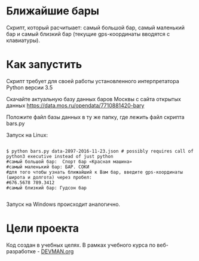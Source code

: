 # Ближайшие бары

Скрипт, который расчитыает: самый большой бар, самый маленький бар и самый близкий бар (текущие gps-координаты вводятся с клавиатуры).

# Как запустить

Скрипт требует для своей работы установленного интерпретатора Python версии 3.5

Скачайте актуальную базу данных баров Москвы с сайта открытых данных https://data.mos.ru/opendata/7710881420-bary

Положите файл базы данных в ту же папку, где лежить файл скрипта bars.py

Запуск на Linux:

```#!bash

$ python bars.py data-2897-2016-11-23.json # possibly requires call of python3 executive instead of just python
#самый большой бар:  Спорт бар «Красная машина»
#самый маленький бар: БАР. СОКИ
#для того чтобы узнать ближайший к Вам бар, введите gps-координаты (широта и долгота) через пробел: 
#676.5678 789.3412
#самый близкий бар: Гудсон бар


```

Запуск на Windows происходит аналогично.

# Цели проекта

Код создан в учебных целях. В рамках учебного курса по веб-разработке - [DEVMAN.org](https://devman.org)
